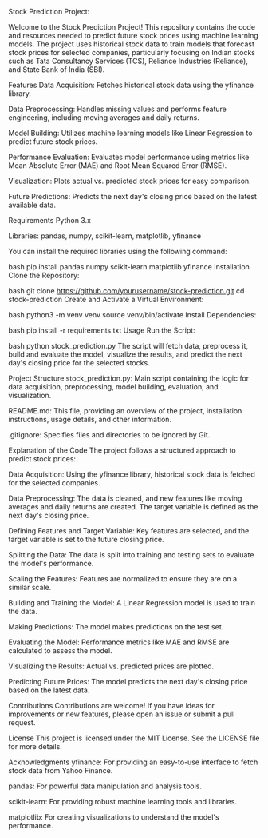 Stock Prediction Project:

Welcome to the Stock Prediction Project! This repository contains the code and resources needed to predict future stock prices using machine learning models. The project uses historical stock data to train models that forecast stock prices for selected companies, particularly focusing on Indian stocks such as Tata Consultancy Services (TCS), Reliance Industries (Reliance), and State Bank of India (SBI).

Features
Data Acquisition: Fetches historical stock data using the yfinance library.

Data Preprocessing: Handles missing values and performs feature engineering, including moving averages and daily returns.

Model Building: Utilizes machine learning models like Linear Regression to predict future stock prices.

Performance Evaluation: Evaluates model performance using metrics like Mean Absolute Error (MAE) and Root Mean Squared Error (RMSE).

Visualization: Plots actual vs. predicted stock prices for easy comparison.

Future Predictions: Predicts the next day's closing price based on the latest available data.

Requirements
Python 3.x

Libraries: pandas, numpy, scikit-learn, matplotlib, yfinance

You can install the required libraries using the following command:

bash
pip install pandas numpy scikit-learn matplotlib yfinance
Installation
Clone the Repository:

bash
git clone https://github.com/yourusername/stock-prediction.git
cd stock-prediction
Create and Activate a Virtual Environment:

bash
python3 -m venv venv
source venv/bin/activate
Install Dependencies:

bash
pip install -r requirements.txt
Usage
Run the Script:

bash
python stock_prediction.py
The script will fetch data, preprocess it, build and evaluate the model, visualize the results, and predict the next day's closing price for the selected stocks.

Project Structure
stock_prediction.py: Main script containing the logic for data acquisition, preprocessing, model building, evaluation, and visualization.

README.md: This file, providing an overview of the project, installation instructions, usage details, and other information.

.gitignore: Specifies files and directories to be ignored by Git.

Explanation of the Code
The project follows a structured approach to predict stock prices:

Data Acquisition: Using the yfinance library, historical stock data is fetched for the selected companies.

Data Preprocessing: The data is cleaned, and new features like moving averages and daily returns are created. The target variable is defined as the next day's closing price.

Defining Features and Target Variable: Key features are selected, and the target variable is set to the future closing price.

Splitting the Data: The data is split into training and testing sets to evaluate the model's performance.

Scaling the Features: Features are normalized to ensure they are on a similar scale.

Building and Training the Model: A Linear Regression model is used to train the data.

Making Predictions: The model makes predictions on the test set.

Evaluating the Model: Performance metrics like MAE and RMSE are calculated to assess the model.

Visualizing the Results: Actual vs. predicted prices are plotted.

Predicting Future Prices: The model predicts the next day's closing price based on the latest data.

Contributions
Contributions are welcome! If you have ideas for improvements or new features, please open an issue or submit a pull request.

License
This project is licensed under the MIT License. See the LICENSE file for more details.

Acknowledgments
yfinance: For providing an easy-to-use interface to fetch stock data from Yahoo Finance.

pandas: For powerful data manipulation and analysis tools.

scikit-learn: For providing robust machine learning tools and libraries.

matplotlib: For creating visualizations to understand the model's performance.
